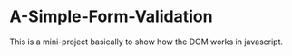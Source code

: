 # A-Simple-Form-Validation

This is a mini-project basically to show how the DOM works in javascript.
